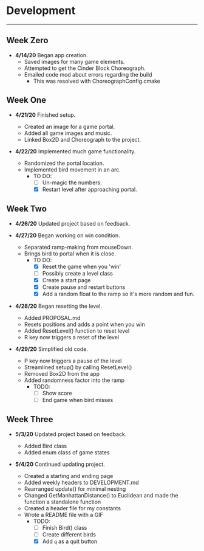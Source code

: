 # Development

---
## Week Zero

 - **4/14/20** Began app creation.
    - Saved images for many game elements.
    - Attempted to get the Cinder Block Choreograph.
    - Emailed code mod about errors regarding the build
        - This was resolved with ChoreographConfig.cmake

## Week One

 - **4/21/20** Finished setup.
    - Created an image for a game portal.
    - Added all game images and music.
    - Linked Box2D and Choreograph to the project.
 
 - **4/22/20** Implemented much game functionality.
    - Randomized the portal location. 
    - Implemented bird movement in an arc.
        - TO DO: 
            - [ ] Un-magic the numbers.
            - [x] Restart level after approaching portal.
 
## Week Two

 - **4/26/20** Updated project based on feedback.
 
 - **4/27/20** Began working on win condition.
    - Separated ramp-making from mouseDown.
    - Brings bird to portal when it is close. 
        - TO DO:
            - [x] Reset the game when you 'win'
            - [ ] Possibly create a level class
            - [x] Create a start page
            - [x] Create pause and restart buttons
            - [x] Add a random float to the ramp
            so it's more random and fun.
            
 - **4/28/20** Began resetting the level.
    - Added PROPOSAL.md
    - Resets positions and adds a point when you win
    - Added ResetLevel() function to reset level
    - R key now triggers a reset of the level
    
 - **4/29/20** Simplified old code.
    - P key now triggers a pause of the level
    - Streamlined setup() by calling ResetLevel()
    - Removed Box2D from the app
    - Added randomness factor into the ramp
        - TODO: 
            - [ ] Show score
            - [ ] End game when bird misses

## Week Three

 - **5/3/20** Updated project based on feedback.
    - Added Bird class
    - Added enum class of game states
    
 - **5/4/20** Continued updating project.
     - Created a starting and ending page
     - Added weekly headers to DEVELOPMENT.md
     - Rearranged update() for minimal nesting
     - Changed GetManhattanDistance() to Euclidean
     and made the function a standalone function
     - Created a header file for my constants
     - Wrote a README file with a GIF
        - TODO: 
            - [ ] Finish Bird() class
            - [ ] Create different birds
            - [x] Add `q` as a quit button